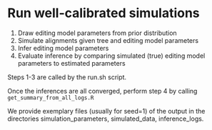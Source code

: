 # Run well-calibrated simulations

1. Draw editing model parameters from prior distribution
2. Simulate alignments given tree and editing model parameters
3. Infer editing model parameters
4. Evaluate inference by comparing simulated (true) editing model parameters to estimated parameters

Steps 1-3 are called by the run.sh script.

Once the inferences are all converged, perform step 4 by calling
`get_summary_from_all_logs.R`

We provide exemplary files (usually for seed=1) of the output in the directories simulation_parameters, simulated_data, inference_logs.
